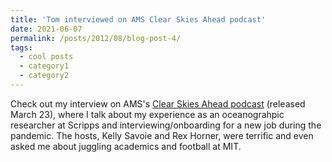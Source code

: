 ```yaml
---
title: 'Tom interviewed on AMS Clear Skies Ahead podcast'
date: 2021-06-07
permalink: /posts/2012/08/blog-post-4/
tags:
  - cool posts
  - category1
  - category2
---
```


Check out my interview on AMS's [Clear Skies Ahead podcast](https://www.ametsoc.org/index.cfm/ams/education-careers/careers/career-guides-tools/all-about-careers-in-meteorology/clear-skies-ahead-podcast/) (released March 23), where I talk about my experience as an oceanograhpic researcher at Scripps and interviewing/onboarding for a new job during the pandemic. The hosts, Kelly Savoie and Rex Horner, were terrific and even asked me about juggling academics and football at MIT.

